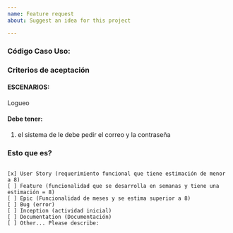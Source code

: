 ```yaml
---
name: Feature request
about: Suggest an idea for this project

---
```


### Código Caso Uso: 
### Criterios de aceptación
#### ESCENARIOS:
Logueo
#### Debe tener:
1.	el sistema de le debe pedir el correo y la contraseña
### Esto que es?
<pre><code>
[x] User Story (requerimiento funcional que tiene estimación de menor a 8)
[ ] Feature (funcionalidad que se desarrolla en semanas y tiene una estimación = 8)
[ ] Epic (Funcionalidad de meses y se estima superior a 8)
[ ] Bug (error)  
[ ] Inception (actividad inicial)
[ ] Documentation (Documentación)
[ ] Other... Please describe:
</code></pre>
